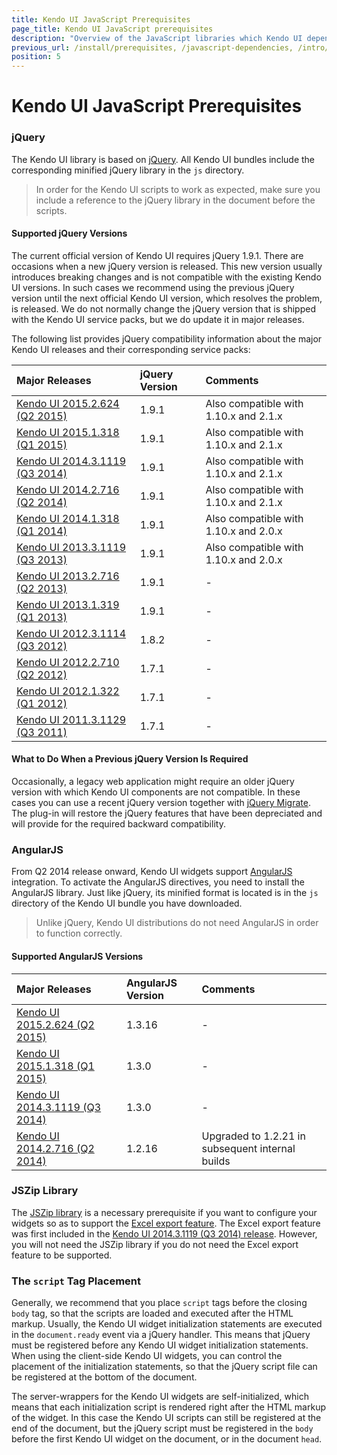 ```yaml
---
title: Kendo UI JavaScript Prerequisites
page_title: Kendo UI JavaScript prerequisites
description: "Overview of the JavaScript libraries which Kendo UI depends on"
previous_url: /install/prerequisites, /javascript-dependencies, /intro/prerequisites
position: 5
---
```


# Kendo UI JavaScript Prerequisites

### jQuery

The Kendo UI library is based on [jQuery](http://jquery.com/). All Kendo UI bundles include the corresponding minified jQuery library in the `js` directory.

> In order for the Kendo UI scripts to work as expected, make sure you include a reference to the jQuery library in the document before the scripts.

#### Supported jQuery Versions

The current official version of Kendo UI requires jQuery 1.9.1. There are occasions when a new jQuery version is released. This new version usually introduces breaking changes and is not compatible with the existing Kendo UI versions. In such cases we recommend using the previous jQuery version until the next official Kendo UI version, which resolves the problem, is released. We do not normally change the jQuery version that is shipped with the Kendo UI service packs, but we do update it in major releases.

The following list provides jQuery compatibility information about the major Kendo UI releases and their corresponding service packs:

| Major Releases												| jQuery Version| Comments|
| :---															| :---			| :---	  |
| [Kendo UI 2015.2.624 (Q2 2015)](http://www.telerik.com/support/whats-new/kendo-ui/release-history/q2-2015)	|1.9.1| Also compatible with 1.10.x and 2.1.x|
| [Kendo UI 2015.1.318 (Q1 2015)](http://www.telerik.com/support/whats-new/kendo-ui/release-history/q1-2015)	|1.9.1| Also compatible with 1.10.x and 2.1.x|
| [Kendo UI 2014.3.1119 (Q3 2014)](http://www.telerik.com/support/whats-new/kendo-ui/release-history/q3-2014)	|1.9.1| Also compatible with 1.10.x and 2.1.x|
| [Kendo UI 2014.2.716 (Q2 2014)](http://www.telerik.com/support/whats-new/kendo-ui/release-history/q2-2014)	|1.9.1| Also compatible with 1.10.x and 2.1.x|
| [Kendo UI 2014.1.318 (Q1 2014)](/install/changes-and-backward-compatibility)	|1.9.1| Also compatible with 1.10.x and 2.0.x|
| [Kendo UI 2013.3.1119 (Q3 2013)](/install/changes-and-backward-compatibility)	|1.9.1| Also compatible with 1.10.x and 2.0.x|
| [Kendo UI 2013.2.716 (Q2 2013)](/install/changes-and-backward-compatibility)	|1.9.1| - |
| [Kendo UI 2013.1.319 (Q1 2013)](/install/changes-and-backward-compatibility)	|1.9.1| - |
| [Kendo UI 2012.3.1114 (Q3 2012)](/install/changes-and-backward-compatibility)	|1.8.2| - |
| [Kendo UI 2012.2.710 (Q2 2012)](/install/changes-and-backward-compatibility)	|1.7.1| - |
| [Kendo UI 2012.1.322 (Q1 2012)](/install/changes-and-backward-compatibility)	|1.7.1| - |
| [Kendo UI 2011.3.1129 (Q3 2011)](/install/changes-and-backward-compatibility)	|1.7.1| - |

#### What to Do When a Previous jQuery Version Is Required

Occasionally, a legacy web application might require an older jQuery version with which Kendo UI components are not compatible. In these cases you can use a recent jQuery version together with [jQuery Migrate](https://github.com/jquery/jquery-migrate/). The plug-in will restore the jQuery features that have been depreciated and will provide for the required backward compatibility.

### AngularJS

From Q2 2014 release onward, Kendo UI widgets support [AngularJS](http://angularjs.org/) integration. To activate the AngularJS directives, you need to install the AngularJS library. Just like jQuery, its minified format is located is in the `js` directory of the Kendo UI bundle you have downloaded.

> Unlike jQuery, Kendo UI distributions do not need AngularJS in order to function correctly.

#### Supported AngularJS Versions

| Major Releases												 | AngularJS Version| Comments|
| :---															 | :---				| :---	  |
| [Kendo UI 2015.2.624 (Q2 2015)](/install/changes-and-backward-compatibility)		|1.3.16|- |
| [Kendo UI 2015.1.318 (Q1 2015)](/install/changes-and-backward-compatibility)		|1.3.0 |- |
| [Kendo UI 2014.3.1119 (Q3 2014)](/install/changes-and-backward-compatibility)		|1.3.0 |- |
| [Kendo UI 2014.2.716 (Q2 2014)](/install/changes-and-backward-compatibility)		|1.2.16|Upgraded to 1.2.21 in subsequent internal builds|

### JSZip Library

The [JSZip library](https://stuk.github.io/jszip/) is a necessary prerequisite if you want to configure your widgets so as to support the [Excel export feature](http://docs.telerik.com/kendo-ui/framework/excel/introduction). The Excel export feature was first included in the [Kendo UI 2014.3.1119 (Q3 2014) release](/install/changes-and-backward-compatibility). However, you will not need the JSZip library if you do not need the Excel export feature to be supported.

### The `script` Tag Placement

Generally, we recommend that you place `script` tags before the closing `body` tag, so that the scripts are loaded and executed after the HTML markup. Usually, the Kendo UI widget initialization statements are executed in the `document.ready` event via a jQuery handler. This means that jQuery must be registered before any Kendo UI widget initialization statements. When using the client-side Kendo UI widgets, you can control the placement of the initialization statements, so that the jQuery script file can be registered at the bottom of the document.

The server-wrappers for the Kendo UI widgets are self-initialized, which means that each initialization script is rendered right after the HTML markup of the widget. In this case the Kendo UI scripts can still be registered at the end of the document, but the jQuery script must be registered in the `body` before the first Kendo UI widget on the document, or in the document `head`.
